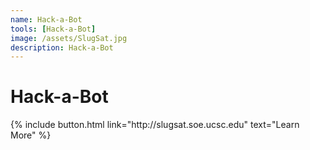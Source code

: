 ```yaml
---
name: Hack-a-Bot
tools: [Hack-a-Bot]
image: /assets/SlugSat.jpg
description: Hack-a-Bot
---
```


# Hack-a-Bot



<p class="text-center">
{% include button.html link="http://slugsat.soe.ucsc.edu" text="Learn More" %}
</p>